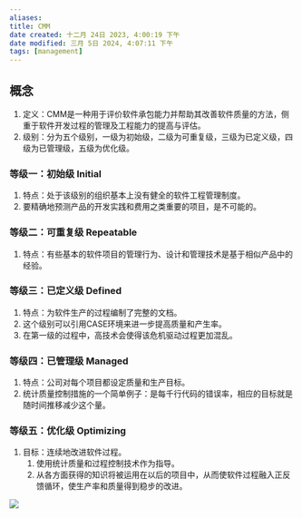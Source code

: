 ```yaml
---
aliases: 
title: CMM
date created: 十二月 24日 2023, 4:00:19 下午
date modified: 三月 5日 2024, 4:07:11 下午
tags: [management]
---
```


## 概念

1. 定义：CMM是一种用于评价软件承包能力并帮助其改善软件质量的方法，侧重于软件开发过程的管理及工程能力的提高与评估。
2. 级别：分为五个级别，一级为初始级，二级为可重复级，三级为已定义级，四级为已管理级，五级为优化级。


### 等级一：初始级 Initial
1. 特点：处于该级别的组织基本上没有健全的软件工程管理制度。
2. 要精确地预测产品的开发实践和费用之类重要的项目，是不可能的。

### 等级二：可重复级 Repeatable
1. 特点：有些基本的软件项目的管理行为、设计和管理技术是基于相似产品中的经验。

### 等级三：已定义级 Defined
1. 特点：为软件生产的过程编制了完整的文档。
2. 这个级别可以引用CASE环境来进一步提高质量和产生率。
3. 在第一级的过程中，高技术会使得该危机驱动过程更加混乱。

### 等级四：已管理级 Managed
1. 特点：公司对每个项目都设定质量和生产目标。
2. 统计质量控制措施的一个简单例子：是每千行代码的错误率，相应的目标就是随时间推移减少这个量。

### 等级五：优化级 Optimizing
1. 目标：连续地改进软件过程。
	1. 使用统计质量和过程控制技术作为指导。
	2. 从各方面获得的知识将被运用在以后的项目中，从而使软件过程融入正反馈循环，使生产率和质量得到稳步的改进。

  
![](https://spricoder.oss-cn-shanghai.aliyuncs.com/2021-software-quality-management/img/exam/13.png)